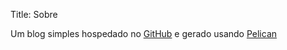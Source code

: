 Title: Sobre

Um blog simples hospedado no [GitHub](https://github.com/) e gerado usando [Pelican](http://docs.getpelican.com/)
